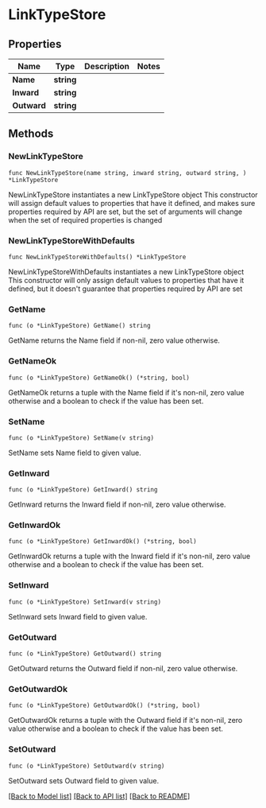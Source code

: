 # LinkTypeStore

## Properties

Name | Type | Description | Notes
------------ | ------------- | ------------- | -------------
**Name** | **string** |  | 
**Inward** | **string** |  | 
**Outward** | **string** |  | 

## Methods

### NewLinkTypeStore

`func NewLinkTypeStore(name string, inward string, outward string, ) *LinkTypeStore`

NewLinkTypeStore instantiates a new LinkTypeStore object
This constructor will assign default values to properties that have it defined,
and makes sure properties required by API are set, but the set of arguments
will change when the set of required properties is changed

### NewLinkTypeStoreWithDefaults

`func NewLinkTypeStoreWithDefaults() *LinkTypeStore`

NewLinkTypeStoreWithDefaults instantiates a new LinkTypeStore object
This constructor will only assign default values to properties that have it defined,
but it doesn't guarantee that properties required by API are set

### GetName

`func (o *LinkTypeStore) GetName() string`

GetName returns the Name field if non-nil, zero value otherwise.

### GetNameOk

`func (o *LinkTypeStore) GetNameOk() (*string, bool)`

GetNameOk returns a tuple with the Name field if it's non-nil, zero value otherwise
and a boolean to check if the value has been set.

### SetName

`func (o *LinkTypeStore) SetName(v string)`

SetName sets Name field to given value.


### GetInward

`func (o *LinkTypeStore) GetInward() string`

GetInward returns the Inward field if non-nil, zero value otherwise.

### GetInwardOk

`func (o *LinkTypeStore) GetInwardOk() (*string, bool)`

GetInwardOk returns a tuple with the Inward field if it's non-nil, zero value otherwise
and a boolean to check if the value has been set.

### SetInward

`func (o *LinkTypeStore) SetInward(v string)`

SetInward sets Inward field to given value.


### GetOutward

`func (o *LinkTypeStore) GetOutward() string`

GetOutward returns the Outward field if non-nil, zero value otherwise.

### GetOutwardOk

`func (o *LinkTypeStore) GetOutwardOk() (*string, bool)`

GetOutwardOk returns a tuple with the Outward field if it's non-nil, zero value otherwise
and a boolean to check if the value has been set.

### SetOutward

`func (o *LinkTypeStore) SetOutward(v string)`

SetOutward sets Outward field to given value.



[[Back to Model list]](../README.md#documentation-for-models) [[Back to API list]](../README.md#documentation-for-api-endpoints) [[Back to README]](../README.md)


